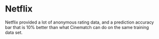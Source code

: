 # Netflix
Netflix provided a lot of anonymous rating data, and a prediction accuracy bar that is 10% better than what Cinematch can do on the same training data set. 
